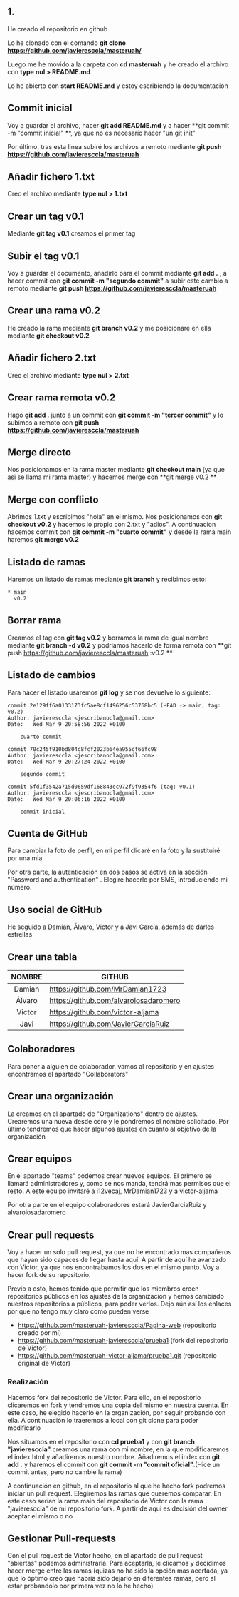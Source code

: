 ## 1.

He creado el repositorio en github

Lo he clonado con el comando **git clone https://github.com/javieresccla/masteruah/**

Luego me he movido a la carpeta con **cd masteruah** y he creado el archivo con **type nul > README.md**

Lo he abierto con **start README.md** y estoy escribiendo la documentación



## Commit inicial 

Voy a guardar el archivo, hacer **git add README.md** y a hacer **git commit -m "commit inicial" **, ya que no es necesario hacer "un git init"

Por último, tras esta linea subiré los archivos a remoto mediante **git push https://github.com/javieresccla/masteruah**



## Añadir fichero 1.txt

Creo el archivo mediante **type nul > 1.txt**



## Crear un tag **v0.1**

Mediante **git tag v0.1** creamos el primer tag



## Subir el tag v0.1

Voy a guardar el documento, añadirlo para el commit mediante **git add .** , a hacer commit con **git commit -m "segundo commit"** a subir este cambio a remoto mediante **git push https://github.com/javieresccla/masteruah**



## Crear una rama v0.2

He creado la rama mediante **git branch v0.2** y me posicionaré en ella mediante **git checkout v0.2**



## Añadir fichero 2.txt

Creo el archivo mediante **type nul > 2.txt**



## Crear rama remota v0.2

Hago **git add .** junto a un commit con **git commit -m "tercer commit"** y lo subimos a remoto con **git push https://github.com/javieresccla/masteruah**



## Merge directo

Nos posicionamos en la rama master mediante **git checkout main** (ya que asi se llama mi rama master) y hacemos merge con **git merge v0.2 **



## Merge con conflicto

Abrimos 1.txt  y escribimos "hola" en el mismo. Nos posicionamos con **git checkout v0.2** y hacemos lo propio con 2.txt y "adios". A continuacion hacemos commit con **git commit -m "cuarto commit"** y desde la rama main haremos **git merge v0.2**



## Listado de ramas

Haremos un listado de ramas mediante **git branch** y recibimos esto:

```
* main
  v0.2
```



## Borrar rama

Creamos el tag con **git tag v0.2** y borramos la rama de igual nombre mediante **git branch -d v0.2** y podríamos hacerlo de forma remota con **git push https://github.com/javieresccla/masteruah :v0.2 **



## Listado de cambios

Para hacer el listado usaremos **git log** y se nos devuelve lo siguiente:

```
commit 2e129ff6a0133173fc5ae8cf1496256c53768bc5 (HEAD -> main, tag: v0.2)
Author: javieresccla <jescribanocla@gmail.com>
Date:   Wed Mar 9 20:58:56 2022 +0100

    cuarto commit

commit 70c245f910bd804c8fcf2023b64ea955cf66fc98
Author: javieresccla <jescribanocla@gmail.com>
Date:   Wed Mar 9 20:27:24 2022 +0100

    segundo commit

commit 5fd1f3542a715d0659df168843ec972f9f9354f6 (tag: v0.1)
Author: javieresccla <jescribanocla@gmail.com>
Date:   Wed Mar 9 20:06:16 2022 +0100

    commit inicial
```



## Cuenta de GitHub

Para cambiar la foto de perfil, en mi perfil clicaré en la foto y la sustituiré por una mia.

Por otra parte, la autenticación en dos pasos se activa en la sección "Password and authentication" . Elegiré hacerlo por SMS, introduciendo mi número.



## Uso social de GitHub

He seguido a Damian, Álvaro, Victor y a Javi García, además de darles estrellas



## Crear una tabla

| NOMBRE | GITHUB                                |
| :----: | ------------------------------------- |
| Damian | https://github.com/MrDamian1723       |
| Álvaro | https://github.com/alvarolosadaromero |
| Victor | https://github.com/victor-aljama      |
|  Javi  | https://github.com/JavierGarciaRuiz   |



## Colaboradores

Para poner a alguien de colaborador, vamos al repositorio y en ajustes encontramos el apartado "Collaborators" 



## Crear una organización

La creamos en el apartado de "Organizations" dentro de ajustes. Crearemos una nueva desde cero y le pondremos el nombre solicitado. Por último tendremos que hacer algunos ajustes en cuanto al objetivo de la organización



## Crear equipos

En el apartado "teams" podemos crear nuevos equipos. El primero se llamará administradores y, como se nos manda, tendrá mas permisos que el resto. A este equipo invitaré a i12vecaj, MrDamian1723 y a victor-aljama 

Por otra parte en el equipo colaboradores estará JavierGarciaRuiz y alvarolosadaromero



## Crear pull requests



Voy a hacer un solo pull request, ya que no he encontrado mas compañeros que hayan sido capaces de llegar hasta aquí. A partir de aquí he avanzado con Victor, ya que nos encontrabamos los dos en el mismo punto. Voy a hacer fork de su repositorio. 

Previo a esto, hemos tenido que permitir que los miembros creen repositorios públicos en los ajustes de la organización y hemos cambiado nuestros repositorios a públicos, para poder verlos. Dejo aún así los enlaces por que no tengo muy claro como pueden verse

* https://github.com/masteruah-javieresccla/Pagina-web (repositorio creado por mí)
* https://github.com/masteruah-javieresccla/prueba1 (fork del repositorio de Victor)
* https://github.com/masteruah-victor-aljama/prueba1.git (repositorio original de Victor)

### 

### Realización 

Hacemos fork del repositorio de Victor. Para ello, en el repositorio clicaremos en fork y tendremos una copia del mismo en nuestra cuenta. En este caso, he elegido hacerlo en la organización, por seguir probando con ella. A continuación lo traeremos a local con git clone para poder modificarlo

Nos situamos en el repositorio con **cd prueba1** y con **git branch "javieresccla"** creamos una rama con mi nombre, en la que modificaremos el index.html y añadiremos nuestro nombre. Añadiremos el index con **git add .** y haremos el commit con **git commit -m "commit oficial"**.(Hice un commit antes, pero no cambie la rama)

A continuación en github, en el repositorio al que he hecho fork podremos iniciar un pull request. Elegiremos las ramas que queremos comparar. En este caso serían la rama main del repositorio de Victor con la rama "javieresccla" de mi repositorio fork.  A partir de aqui es decisión del owner aceptar el mismo o no



## Gestionar Pull-requests

Con el pull request de Victor hecho, en el apartado de pull request "abiertas" podemos administrarla. Para aceptarla, le clicamos y decidimos hacer merge entre las ramas (quizás no ha sido la opción mas acertada, ya que lo óptimo creo que habría sido dejarlo en diferentes ramas, pero al estar probandolo por primera vez no lo he hecho)

